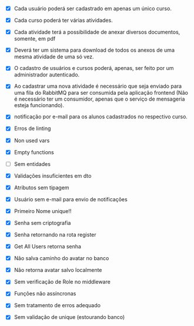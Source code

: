 - [x] Cada usuário poderá ser cadastrado em apenas um único curso.

- [x] Cada curso poderá ter várias atividades.

- [x] Cada atividade terá a possibilidade de anexar diversos documentos, somente, em pdf

- [x] Deverá ter um sistema para download de todos os anexos de uma mesma atividade de uma só vez.

- [x] O cadastro de usuários e cursos poderá, apenas, ser feito por um administrador autenticado.

- [x] Ao cadastrar uma nova atividade é necessário que seja enviado para uma fila do RabbitMQ para ser consumida pela aplicação frontend (Não é necessário ter um consumidor, apenas que o serviço de mensageria esteja funcionando).

- [x] notificação por e-mail para os alunos cadastrados no respectivo curso.

- [x] Erros de linting

- [x] Non used vars

- [x] Empty functions

- [ ] Sem entidades

- [x] Validações insuficientes em dto

- [x] Atributos sem tipagem

- [x] Usuário sem e-mail para envio de notificações

- [x] Primeiro Nome unique!!

- [x] Senha sem criptografia

- [x] Senha retornando na rota register

- [x] Get All Users retorna senha

- [x] Não salva caminho do avatar no banco

- [x] Não retorna avatar salvo localmente

- [x] Sem verificação de Role no middleware

- [x] Funções não assíncronas

- [x] Sem tratamento de erros adequado

- [x] Sem validação de unique (estourando banco)
